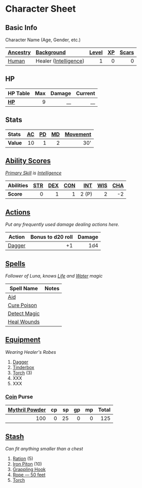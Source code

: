# Character Sheet

## Basic Info

Character Name (Age, Gender, etc.)

| [Ancestry](../../Player%20Characters/Ancenstries/Ancestry.md)                          | [Background](../../Player%20Characters/Backgrounds/Background.md)                         | [Level](../../Player%20Characters/Derived%20Statistics/Level.md) | [XP](../../Player%20Characters/Derived%20Statistics/Experience%20Points.md) | [Scars](../../Player%20Characters/Derived%20Statistics/Scars.md) |
| :------------------------------------------------------------------------------------- | :---------------------------------------------------------------------------------------- | ---------------------------------------------------------------: | --------------------------------------------------------------------------: | ---------------------------------------------------------------: |
| [Human](../../Player%20Characters/Ancenstries/The%20People%20of%20Mithrinia/Humans.md) | Healer ([Intelligence](../../Player%20Characters/The%20Ability%20Scores/Intelligence.md)) |                                                                1 |                                                                           0 |                                                                0 |

## HP

| **HP Table**                                                             | Max | Damage | Current |
| :----------------------------------------------------------------------- | --: | -----: | ------: |
| **[HP](../../Player%20Characters/Derived%20Statistics/Hit%20Points.md)** |   9 |     __ |      __ |

## Stats

| Stats     | [AC](../../Player%20Characters/Derived%20Statistics/Armor%20Class.md) | [PD](../../Player%20Characters/Derived%20Statistics/Physical%20Defense.md) | [MD](../../Player%20Characters/Derived%20Statistics/Mental%20Defense.md) | [Movement](../../Game%20Procedures/Combat/Movement.md) |
| :-------- | --------------------------------------------------------------------: | -------------------------------------------------------------------------: | -----------------------------------------------------------------------: | -----------------------------------------------------: |
| **Value** |                                                                    10 |                                                                          1 |                                                                        2 |                                                    30' |

## [Ability Scores](../../Player%20Characters/The%20Ability%20Scores/Ability%20Scores.md)

*[Primary Skill](../../Player%20Characters/Backgrounds/Primary%20Skill.md) is [Intelligence](../../Player%20Characters/The%20Ability%20Scores/Intelligence.md)*

| Abilities | [STR](../../Player%20Characters/The%20Ability%20Scores/Strength.md) | [DEX](../../Player%20Characters/The%20Ability%20Scores/Dexterity.md) | [CON](../../Player%20Characters/The%20Ability%20Scores/Constitution.md) | [INT](../../Player%20Characters/The%20Ability%20Scores/Intelligence.md) | [WIS](../../Player%20Characters/The%20Ability%20Scores/Wisdom.md)<br> | [CHA](../../Player%20Characters/The%20Ability%20Scores/Charisma.md)<br> |
| :-------- | ------------------------------------------------------------------: | -------------------------------------------------------------------: | ----------------------------------------------------------------------: | ----------------------------------------------------------------------: | --------------------------------------------------------------------: | ----------------------------------------------------------------------: |
| **Score** |                                                                   0 |                                                                    1 |                                                                       1 |                                                                   2 (P) |                                                                     2 |                                                                      -2 |

## [Actions](../../Game%20Procedures/Core%20Procedures/Action.md)

*Put any frequently used damage dealing actions here.*

| Action                                                                           | Bonus to d20 roll | Damage |
| -------------------------------------------------------------------------------- | ----------------: | -----: |
| [Dagger](../../Items%20and%20Gear/Weapons/Melee%20Weapons/Throwable%20Weapon.md) |                +1 |    1d4 |

## [Spells](../../Magic/Spells.md)

*Follower of Luna, knows [Life](../../Magic/Spells/Spell%20Domains/Life.md) and [Water](../../Magic/Spells/Spell%20Domains/Water.md) magic*

| Spell Name                                                                         | Notes |
| ---------------------------------------------------------------------------------- | ----- |
| [Aid](../../Magic/Spells/Spells%20by%20Level/Level%201/Aid.md)                     |       |
| [Cure Poison](../../Magic/Spells/Spells%20by%20Level/Level%201/Cure%20Poison.md)   |       |
| [Detect Magic](../../Magic/Spells/Spells%20by%20Level/Level%201/Detect%20Magic.md) |       |
| [Heal Wounds](../../Magic/Spells/Spells%20by%20Level/Level%201/Heal%20Wounds.md)   |       |

## [Equipment](../../Player%20Characters/Derived%20Statistics/Equipment.md)

*Wearing Healer's Robes*
1. [Dagger](../../Items%20and%20Gear/Weapons/Melee%20Weapons/Throwable%20Weapon.md)
2. [Tinderbox](../../Items%20and%20Gear/Gear/10%20Coins/Tinderbox.md)
3. [Torch](../../Items%20and%20Gear/Gear/1%20Coin/Torch.md) (3)
4. XXX
5. XXX

### [Coin](../Economy/Coins.md) Purse

| [Mythril Powder](../../Magic/Spellcasting/Mythril.md) |  cp |  sp |  gp |  mp | Total |
| ----------------------------------------------------: | --: | --: | --: | --: | ----: |
|                                                   100 |   0 |  25 |   0 |   0 |   125 |

## [Stash](../../Player%20Characters/Derived%20Statistics/Stash.md)

*Can fit anything smaller than a chest*

1. [Ration](../../Items%20and%20Gear/Gear/1%20Coin/Ration.md) (5)
2. [Iron Piton](../../Items%20and%20Gear/Gear/10%20Coins/Iron%20Piton.md) (10)
3. [Grappling Hook](../../Items%20and%20Gear/Gear/25%20Coins/Grappling%20Hook.md)
4. [Rope — 50 feet](../../Items%20and%20Gear/Gear/50%20Coins/Rope%20—%2050%20feet.md)
5. [Torch](../../Items%20and%20Gear/Gear/1%20Coin/Torch.md)
